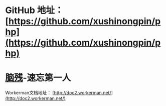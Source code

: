 # GitHub 地址： [https://github.com/xushinongpin/php](https://github.com/xushinongpin/php)

# [**脑残**](https://legacy.gitbook.com/book/xushinongpinseo/php/details)**-速忘第一人**

Workerman文档地址：  [http://doc2.workerman.net/](http://doc2.workerman.net/)

